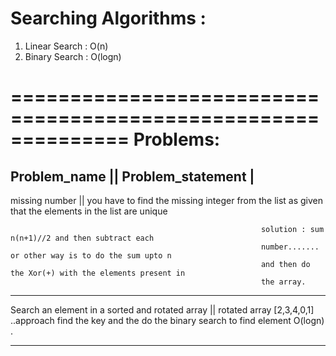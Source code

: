 Searching Algorithms :
==============================================================
1) Linear Search : O(n)
2) Binary Search : O(logn)



==============================================================
Problems:
===============================================================================================================
Problem_name                                           ||                   Problem_statement                 |
---------------------------------------------------------------------------------------------------------------
missing number 										   ||   you have to find the missing integer from the list
													   		as given that the elements in the list are unique
															
															solution : sum n(n+1)//2 and then subtract each 
															number....... or other way is to do the sum upto n
															and then do the Xor(+) with the elements present in
															the array.
----------------------------------------------------------------------------------------------------------------

Search an element in a sorted and rotated array	 	   ||   rotated array [2,3,4,0,1] ..approach find the key and
															the do the binary search to find element O(logn) .


-----------------------------------------------------------------------------------------------------------------



